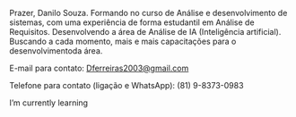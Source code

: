 Prazer, Danilo Souza. Formando no curso de Análise e desenvolvimento de sistemas, com uma experiência de forma estudantil em Análise de Requisitos. Desenvolvendo a área de Análise de IA (Inteligência artificial). Buscando a cada momento, mais e mais capacitações para o desenvolvimentoda área.

E-mail para contato: Dferreiras2003@gmail.com

Telefone para contato (ligação e WhatsApp): (81) 9-8373-0983

<!---
Dferreiras/Dferreiras is a ✨ special ✨ repository because its `README.md` (this file) appears on your GitHub profile.
You can click the Preview link to take a look at your changes.
--->I’m currently learning
